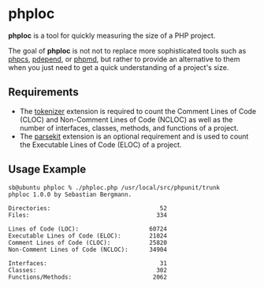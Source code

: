 phploc
======

**phploc** is a tool for quickly measuring the size of a PHP project.

The goal of **phploc** is not not to replace more sophisticated tools such as [phpcs](http://pear.php.net/PHP_CodeSniffer), [pdepend](http://pdepend.org/), or [phpmd](http://phpmd.org/), but rather to provide an alternative to them when you just need to get a quick understanding of a project's size.

Requirements
------------

* The [tokenizer](http://www.php.net/tokenizer) extension is required to count the Comment Lines of Code (CLOC) and Non-Comment Lines of Code (NCLOC) as well as the number of interfaces, classes, methods, and functions of a project.
* The [parsekit](http://pecl.php.net/package/parsekit) extension is an optional requirement and is used to count the Executable Lines of Code (ELOC) of a project.

Usage Example
-------------

    sb@ubuntu phploc % ./phploc.php /usr/local/src/phpunit/trunk
    phploc 1.0.0 by Sebastian Bergmann.

    Directories:                               52
    Files:                                    334

    Lines of Code (LOC):                    60724
    Executable Lines of Code (ELOC):        21024
    Comment Lines of Code (CLOC):           25820
    Non-Comment Lines of Code (NCLOC):      34904

    Interfaces:                                31
    Classes:                                  302
    Functions/Methods:                       2062

